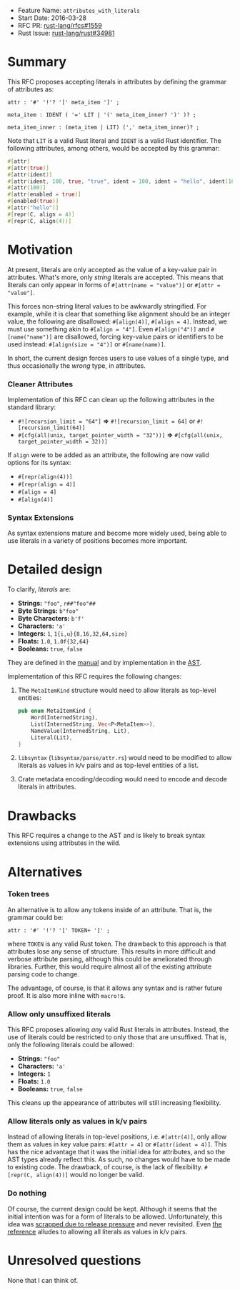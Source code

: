 - Feature Name: `attributes_with_literals`
- Start Date: 2016-03-28
- RFC PR: [rust-lang/rfcs#1559](https://github.com/rust-lang/rfcs/pull/1559)
- Rust Issue: [rust-lang/rust#34981](https://github.com/rust-lang/rust/issues/34981)

# Summary
[summary]: #summary

This RFC proposes accepting literals in attributes by defining the grammar of attributes as:

```ebnf
attr : '#' '!'? '[' meta_item ']' ;

meta_item : IDENT ( '=' LIT | '(' meta_item_inner? ')' )? ;

meta_item_inner : (meta_item | LIT) (',' meta_item_inner)? ;
```

Note that `LIT` is a valid Rust literal and `IDENT` is a valid Rust identifier. The following
attributes, among others, would be accepted by this grammar:

```rust
#[attr]
#[attr(true)]
#[attr(ident)]
#[attr(ident, 100, true, "true", ident = 100, ident = "hello", ident(100))]
#[attr(100)]
#[attr(enabled = true)]
#[enabled(true)]
#[attr("hello")]
#[repr(C, align = 4)]
#[repr(C, align(4))]
```

# Motivation
[motivation]: #motivation

At present, literals are only accepted as the value of a key-value pair in attributes. What's more,
only _string_ literals are accepted. This means that literals can only appear in forms of
`#[attr(name = "value")]` or `#[attr = "value"]`.

This forces non-string literal values to be awkwardly stringified. For example, while it is clear
that something like alignment should be an integer value, the following are disallowed:
`#[align(4)]`, `#[align = 4]`. Instead, we must use something akin to `#[align = "4"]`. Even
`#[align("4")]` and `#[name("name")]` are disallowed, forcing key-value pairs or identifiers to be
used instead: `#[align(size = "4")]` or `#[name(name)]`.

In short, the current design forces users to use values of a single type, and thus occasionally the
_wrong_ type, in attributes.

### Cleaner Attributes

Implementation of this RFC can clean up the following attributes in the standard library:

* `#![recursion_limit = "64"]` **=>** `#![recursion_limit = 64]` or `#![recursion_limit(64)]`
* `#[cfg(all(unix, target_pointer_width = "32"))]` **=>** `#[cfg(all(unix, target_pointer_width = 32))]`

If `align` were to be added as an attribute, the following are now valid options for its syntax:

* `#[repr(align(4))]`
* `#[repr(align = 4)]`
* `#[align = 4]`
* `#[align(4)]`

### Syntax Extensions

As syntax extensions mature and become more widely used, being able to use literals in a variety of
positions becomes more important.

# Detailed design
[design]: #detailed-design

To clarify, _literals_ are:

  * **Strings:** `"foo"`, `r##"foo"##`
  * **Byte Strings:** `b"foo"`
  * **Byte Characters:** `b'f'`
  * **Characters:** `'a'`
  * **Integers:** `1`, `1{i,u}{8,16,32,64,size}`
  * **Floats:** `1.0`, `1.0f{32,64}`
  * **Booleans:** `true`, `false`

They are defined in the [manual] and by implementation in the [AST].

  [manual]: https://doc.rust-lang.org/reference.html#literals
  [AST]: http://manishearth.github.io/rust-internals-docs/syntax/ast/enum.LitKind.html

Implementation of this RFC requires the following changes:

1.  The `MetaItemKind` structure would need to allow literals as top-level entities:

     ```rust
     pub enum MetaItemKind {
         Word(InternedString),
         List(InternedString, Vec<P<MetaItem>>),
         NameValue(InternedString, Lit),
         Literal(Lit),
     }
     ```

2.  `libsyntax` (`libsyntax/parse/attr.rs`) would need to be modified to allow literals as values in
    k/v pairs and as top-level entities of a list.

3.  Crate metadata encoding/decoding would need to encode and decode literals in attributes.

# Drawbacks
[drawbacks]: #drawbacks

This RFC requires a change to the AST and is likely to break syntax extensions using attributes in
the wild.

# Alternatives
[alternatives]: #alternatives

### Token trees

An alternative is to allow any tokens inside of an attribute. That is, the grammar could be:

```ebnf
attr : '#' '!'? '[' TOKEN+ ']' ;
```

where `TOKEN` is any valid Rust token. The drawback to this approach is that attributes lose any
sense of structure. This results in more difficult and verbose attribute parsing, although this
could be ameliorated through libraries. Further, this would require almost all of the existing
attribute parsing code to change.

The advantage, of course, is that it allows any syntax and is rather future proof. It is also more
inline with `macro!`s.

### Allow only unsuffixed literals

This RFC proposes allowing _any_ valid Rust literals in attributes. Instead, the use of literals
could be restricted to only those that are unsuffixed. That is, only the following literals could be
allowed:

  * **Strings:** `"foo"`
  * **Characters:** `'a'`
  * **Integers:** `1`
  * **Floats:** `1.0`
  * **Booleans:** `true`, `false`

This cleans up the appearance of attributes will still increasing flexibility.

### Allow literals only as values in k/v pairs

Instead of allowing literals in top-level positions, i.e. `#[attr(4)]`, only allow them as values in
key value pairs: `#[attr = 4]` or `#[attr(ident = 4)]`. This has the nice advantage that it was the
initial idea for attributes, and so the AST types already reflect this. As such, no changes would
have to be made to existing code. The drawback, of course, is the lack of flexibility. `#[repr(C,
align(4))]` would no longer be valid.

### Do nothing

Of course, the current design could be kept. Although it seems that the initial intention was for a
form of literals to be allowed. Unfortunately, this idea was [scrapped due to release pressure] and
never revisited. Even [the reference] alludes to allowing all literals as values in k/v pairs.

  [scrapped due to release pressure]: https://github.com/rust-lang/rust/issues/623
  [the reference]: https://doc.rust-lang.org/reference.html#attributes

# Unresolved questions
[unresolved]: #unresolved-questions

None that I can think of.
